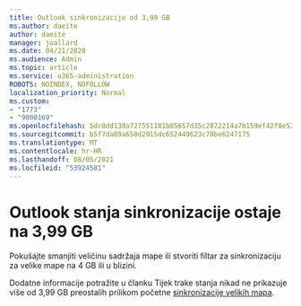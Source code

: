 ```yaml
---
title: Outlook sinkronizacije od 3,99 GB
ms.author: daeite
author: daeite
manager: joallard
ms.date: 04/21/2020
ms.audience: Admin
ms.topic: article
ms.service: o365-administration
ROBOTS: NOINDEX, NOFOLLOW
localization_priority: Normal
ms.custom:
- "1773"
- "9000169"
ms.openlocfilehash: 5dc8dd130a727551181b05657d35c2872214a7b159ef42f0e52d8464fc38967b
ms.sourcegitcommit: b5f7da89a650d2915dc652449623c78be6247175
ms.translationtype: MT
ms.contentlocale: hr-HR
ms.lasthandoff: 08/05/2021
ms.locfileid: "53924581"
---
```

# <a name="outlook-sync-status-bar-remains-at-399-gb"></a>Outlook stanja sinkronizacije ostaje na 3,99 GB

Pokušajte smanjiti veličinu sadržaja mape ili stvoriti filtar za sinkronizaciju za velike mape na 4 GB ili u blizini.

Dodatne informacije potražite u članku Tijek trake stanja nikad ne prikazuje više od 3,99 GB preostalih prilikom početne [sinkronizacije velikih mapa](https://support.microsoft.com/help/2738323/status-bar-progress-never-shows-more-than-3-99-gb-remaining-on-initial).